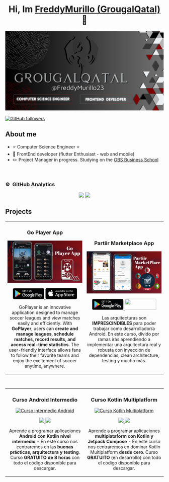 <div align="center">
<h1 align="center">Hi, Im <a href="https://aristi.dev">FreddyMurillo (GrougalQatal)</a> 👋</h1>
</div>
<img src="img/baner principal grougalqatal.png">

<!--[![YouTube Channel Subscribers](https://img.shields.io/youtube/channel/subscribers/UCIjEgHA1vatSR2K4rfcdNRg?style=social)](https://youtube.com/aristidevs?sub_confirmation=1)-->
<!--[![Twitch Status](https://img.shields.io/twitch/status/aristidevs?style=social)](https://www.twitch.tv/aristidevs)-->
[![GitHub followers](https://img.shields.io/github/followers/FreddyMurillo23?style=social)](https://github.com/FreddyMurillo23)

## About me

- ⭐ Computer Science Engineer ⭐ 
- 📲 FrontEnd developer (flutter Enthusiast - web and mobile)
- ✏️ Project Manager in progress. Studying on the [OBS Business School](https://www.obsbusiness.school/en/)
<!--##- 🎥 Te enseño a programar apps en [Youtube](https://youtube.com/aristidevs?sub_confirmation=1) (+45k subs)
- ✏️ Y por escrito en [CursoKotlin](https://cursokotlin.com)
- 📗 Autor del libro [Iniciación a Android en Kotlin. Casos prácticos](https://www.paraninfo.es/catalogo/9788428340922/iniciacion-a-android-en-kotlin--casos-practicos)
- 🧑‍🏫 Creador de [AppCademy](https://appcademy.dev)-->
<br>

### ⚙️ &nbsp;GitHub Analytics

<p align="center">
<a href="https://github.com/FreddyMurillo23">
  <img height="180em" src="https://github-readme-stats-eight-theta.vercel.app/api?username=FreddyMurillo23&show_icons=true&theme=algolia&include_all_commits=true&count_private=true"/>
  <img height="180em" src="https://github-readme-stats-eight-theta.vercel.app/api/top-langs/?username=FreddyMurillo23&layout=compact&langs_count=8&theme=algolia"/>
</a>
</p>


## Projects
<table>
<tr>
<td width="50%">
<h3 align="center">Go Player App</h3>
<div align="center">
<a href="https://ligadelrey.org/seleccionar-serie" target="_blank"><img src="img/goplayer.png" width="400" alt="GoPlayer"></a> 

<p>
<a href="https://play.google.com/store/apps/details?id=app.ai.goplayer" target="_blank">
<img src="/Playstore.png" height= 35 width=100>
</a>
<a href="https://apps.apple.com/ec/app/goplayer/id6496434260" target="_blank">
<img src="/Appstore.png"height= 35 width=100>
</a>
</p>
<p>GoPlayer is an innovative application designed to manage soccer leagues and view matches easily and efficiently. With <strong>GoPlayer</strong>, users can <strong>create and manage leagues, schedule matches, record results, and access real-time statistics. </strong> The user-friendly interface allows fans to follow their favorite teams and enjoy the excitement of soccer anytime, anywhere.</p>
</div>
                                                                                      
</td>

<td width="50%">
<br>
<h3 align="center">Partiir Marketplace App</h3>
<div align="center">                                       
<a href="https://partiir.com/es/inicio/" target="_blank"><img src="img/partiir.png" width="400" alt="Curso arquitectura MVVM"></a>
<br>
<p>
<a href="https://play.google.com/store/apps/details?id=com.partiir.partiir_entrega_app&hl=es_AR&gl=US" target="_blank">
<img src="/Playstore.png" height= 35 width=100>
</a>
<a href="https://partiir.com/es/tiendas-virtuales-ecommerce/" target="_blank">
<img src="https://img.shields.io/badge/-Website-b92f16?style=for-the-badge&color=3fFD7f" height= 35 width=100>
</a>
</p>
</p>Las arquitecturas son <strong>IMPRESCINDIBLES</strong> para poder trabajar como desarrollador/a Android. En este curso, divido por ramas irás aprendiendo a implementar una arquitectura real y robusta con inyección de dependencias, clean architecture, testing y mucho más.</p>
</div>                                                             
</table>                                                                                 
</div>
<br>

<table>
<tr>
<td width="50%">
<h3 align="center">Curso Android Intermedio</h3>
<div align="center">
<a href="https://github.com/ArisGuimera/Android-Expert-Intermedio" target="_blank"><img src="https://i.imgur.com/V48W0sU.jpg" width="400" alt="Curso intermedio Android"></a>
<p>
<a href="https://github.com/ArisGuimera/Android-Expert-Intermedio" target="_blank">
<img src="https://img.shields.io/badge/CÓDIGO-b92f16?style=for-the-badge&logo=github&logoColor=white">
</a>
<a href="https://youtu.be/UaR7GSNACsM" target="_blank">
<img src="https://img.shields.io/badge/-Youtube-green?style=for-the-badge&color=fbfc40">
</a>
</p>
<p>Aprende a programar aplicaciones <strong>Android con Kotlin nivel intermedio</strong> - En este curso nos centraremos en las <strong>buenas prácticas, arquitectura y testing</strong>. Curso <strong>GRATUITO de 8 horas</strong> con todo el código disponible para descargar.</p>
</div>
                                                                                      
</td>       

<td width="50%">
<h3 align="center">Curso Kotlin Multiplatform</h3>
<div align="center">
<a href="https://github.com/ArisGuimera/Curso-Kotlin-Multiplatform" target="_blank"><img src="https://i.imgur.com/nDDp1Ra.jpg" width="400" alt="Curso Kotlin Multiplatform"></a>
<p>
<a href="https://github.com/ArisGuimera/Curso-Kotlin-Multiplatform" target="_blank">
<img src="https://img.shields.io/badge/CÓDIGO-b92f16?style=for-the-badge&logo=github&logoColor=white">
</a>
<a href="https://youtube.com/playlist?list=PL8ie04dqq7_NUvBcMMosVRAbqZDWmRzX3&si=FdS-Z07ZFAUjDHAE" target="_blank">
<img src="https://img.shields.io/badge/-Youtube-green?style=for-the-badge&color=ff00f4">
</a>
</p>
<p>Aprende a programar aplicaciones <strong>multiplataform con Kotlin y Jetpack Compose</strong> - En este curso nos centraremos en dominar Kotlin Multiplatform <strong>desde cero</strong>. Curso <strong>GRATUITO</strong> (en desarrollo) con todo el código disponible para descargar.</p>
</div>
                                                                                      
</td>  
</table>                                                                                 
</div>
<br>


<!--
**FreddyMurillo23/FreddyMurillo23** is a ✨ _special_ ✨ repository because its `README.md` (this file) appears on your GitHub profile.

Here are some ideas to get you started:

- 🔭 I’m currently working on ...
- 🌱 I’m currently learning ...
- 👯 I’m looking to collaborate on ...
- 🤔 I’m looking for help with ...
- 💬 Ask me about ...
- 📫 How to reach me: ...
- 😄 Pronouns: ...
- ⚡ Fun fact: ...
-->
